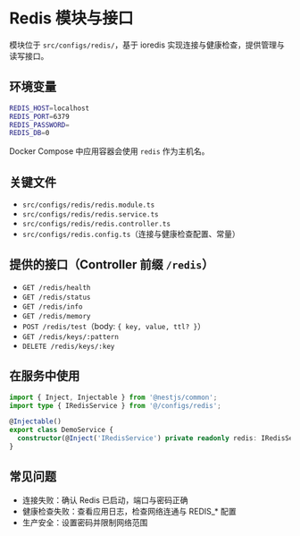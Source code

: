 # Redis 模块与接口

模块位于 `src/configs/redis/`，基于 ioredis 实现连接与健康检查，提供管理与读写接口。

## 环境变量

```bash
REDIS_HOST=localhost
REDIS_PORT=6379
REDIS_PASSWORD=
REDIS_DB=0
```

Docker Compose 中应用容器会使用 `redis` 作为主机名。

## 关键文件

- `src/configs/redis/redis.module.ts`
- `src/configs/redis/redis.service.ts`
- `src/configs/redis/redis.controller.ts`
- `src/configs/redis.config.ts`（连接与健康检查配置、常量）

## 提供的接口（Controller 前缀 `/redis`）

- `GET /redis/health`
- `GET /redis/status`
- `GET /redis/info`
- `GET /redis/memory`
- `POST /redis/test`（body: `{ key, value, ttl? }`）
- `GET /redis/keys/:pattern`
- `DELETE /redis/keys/:key`

## 在服务中使用

```typescript
import { Inject, Injectable } from '@nestjs/common';
import type { IRedisService } from '@/configs/redis';

@Injectable()
export class DemoService {
  constructor(@Inject('IRedisService') private readonly redis: IRedisService) {}
}
```

## 常见问题

- 连接失败：确认 Redis 已启动，端口与密码正确
- 健康检查失败：查看应用日志，检查网络连通与 REDIS\_\* 配置
- 生产安全：设置密码并限制网络范围
